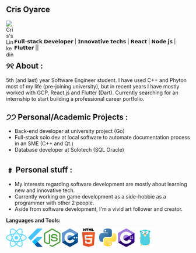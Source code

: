 ## Cris Oyarce

<a href="https://www.linkedin.com/in/cristoyarce/">
  <img align="left" alt="Cris's Linkedin" width="22px" src="https://cdn.jsdelivr.net/npm/simple-icons@v3/icons/linkedin.svg" />
</a>

<br/>
<br/>

𝗙𝘂𝗹𝗹-𝘀𝘁𝗮𝗰𝗸 𝗗𝗲𝘃𝗲𝗹𝗼𝗽𝗲𝗿 | 𝗜𝗻𝗻𝗼𝘃𝗮𝘁𝗶𝘃𝗲 𝘁𝗲𝗰𝗵𝘀 | 𝗥𝗲𝗮𝗰𝘁 | 𝗡𝗼𝗱𝗲.𝗷𝘀 | 𝗙𝗹𝘂𝘁𝘁𝗲𝗿 ||

## ୨୧ About :
   5th (and last) year Software Engineer student. I have used C++ and Phyton most of my life (pre-joining university), but in recent years I have mostly worked with GCP, React.js and Flutter (Dart). Currently searching for an internship to start building a professional career portfolio.

   

## ੭੭ Personal/Academic Projects :
   - Back-end developer at university project (Go)
   - Full-stack solo dev at local software to automate documentation process in an SME (C++ and Qt.)
   - Database developer at Solotech (SQL Oracle)

## ﹟ Personal stuff :
- My interests regarding software development are mostly about learning new and innovative tech.
- Currently working on game development as a side-hobbie as a programmer with other 2 people.
- Aside from software development, I'm a vivid art follower and creator.

**Languages and Tools:**  

<code><img height="50" src="https://github.com/cris-oyarce/cris-oyarce/blob/main/React-icon.svg.png?raw=true"></code>
<code><img height="50" src="https://github.com/cris-oyarce/cris-oyarce/blob/main/flutter-logo-5086DD11C5-seeklogo.com.png?raw=true"></code>
<code><img height="50" src="https://github.com/cris-oyarce/cris-oyarce/blob/main/nodejs-logo-FBE122E377-seeklogo.com.png?raw=true"></code>
<code><img height="50" src="https://github.com/cris-oyarce/cris-oyarce/blob/main/ISO_C++_Logo.svg.png?raw=true"></code>
<code><img height="50" src="https://github.com/cris-oyarce/cris-oyarce/blob/main/HTML5_logo_and_wordmark.svg.png?raw=true"></code>
<code><img height="50" src="https://github.com/cris-oyarce/cris-oyarce/blob/main/Python-logo-notext.svg.png?raw=true"></code>
<code><img height="50" src="https://github.com/cris-oyarce/cris-oyarce/blob/main/c-sharp-c-icon-1822x2048-wuf3ijab.png?raw=true"></code>
<code><img height="50" src="https://github.com/cris-oyarce/cris-oyarce/blob/main/descarga.png?raw=true"></code>


<!-- Usable once I add a little portfolio on this account 
<a href="https://github.com/Neel2904">
  <img src="https://github-readme-stats.vercel.app/api/top-langs/?username=Neel2904&theme=radical&hide=glsl,python" />
</a>


<img src="https://github-readme-stats.vercel.app/api?username=Neel2904&&show_icons=true&theme=radical&line_height=27&v=5" alt="Ashwani's GitHub Stats" /> -->
